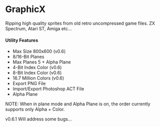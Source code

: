 # GraphicX
Ripping high quality sprites from old retro uncompressed game files.
ZX Spectrum, Atari ST, Amiga etc...

<h4>Utility Features</h4>
<ul>
  <li>Max Size 800x600 (v0.6)</li>
  <li>8/16-Bit Planes</li>
  <li>Max Planes 5 + Alpha Plane</li>
  <li>4-Bit Index Color (v0.6)</li>
  <li>8-Bit Index Color (v0.6)</li>
  <li>16.7 Million Colors (v0.6)</li>
  <li>Export PNG File</li>
  <li>Import/Export Photoshop ACT File</li>
  <li>Alpha Plane</li>
</ul
  
 NOTE: When in plane mode and Alpha Plane is on, the order currently supports only Alpha + Color.
 
 v0.6.1 Will address some bugs...
